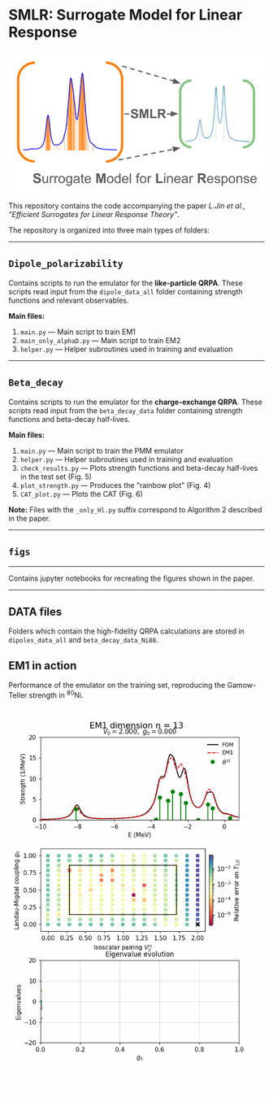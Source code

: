 # SMLR: Surrogate Model for Linear Response

![Logo](SMLR.png)



This repository contains the code accompanying the paper *L.Jin et al., "Efficient Surrogates for Linear Response Theory"*.

The repository is organized into three main types of folders:

---

## `Dipole_polarizability`

Contains scripts to run the emulator for the **like-particle QRPA**. These scripts read input from the `dipole_data_all` folder containing strength functions and relevant observables.

**Main files:**

1. `main.py` — Main script to train EM1
2. `main_only_alphaD.py` — Main script to train EM2
3. `helper.py` — Helper subroutines used in training and evaluation  

---

## `Beta_decay`

Contains scripts to run the emulator for the **charge-exchange QRPA**. These scripts read input from the `beta_decay_data` folder containing strength functions and beta-decay half-lives.

**Main files:**

1. `main.py` — Main script to train the PMM emulator  
2. `helper.py` — Helper subroutines used in training and evaluation  
3. `check_results.py` — Plots strength functions and beta-decay half-lives in the test set (Fig. 5)  
4. `plot_strength.py` — Produces the "rainbow plot" (Fig. 4)  
5. `CAT_plot.py` — Plots the CAT (Fig. 6)

**Note:** Files with the `_only_Hl.py` suffix correspond to Algorithm 2 described in the paper.

---

## `figs`

---
Contains jupyter notebooks for recreating the figures shown in the paper.


---



## DATA files

Folders which contain the high-fidelity QRPA calculations are stored in `dipoles_data_all` and `beta_decay_data_Ni80`. 


## EM1 in action

Performance of the emulator on the training set, reproducing the Gamow-Teller strength in ${}^{80}$Ni.

![animation](Beta_decay/em1_grid_sweep_beta_V0_2.000_n13.gif)
